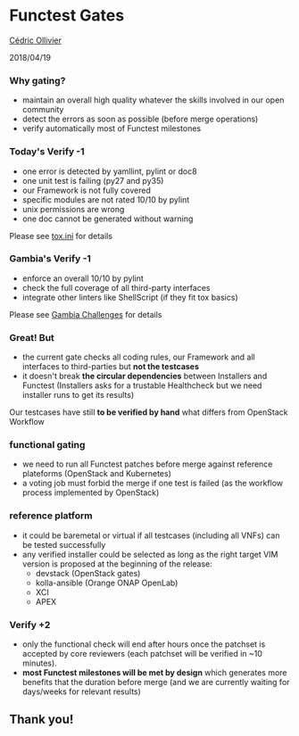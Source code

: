 # Functest Gates

[Cédric Ollivier](mailto:cedric.ollivier@orange.com)

2018/04/19



### Why gating?

- maintain an overall high quality whatever the skills involved in our
open community
- detect the errors as soon as possible (before merge operations)
- verify automatically most of Functest milestones


### Today's Verify -1

- one error is detected by yamllint, pylint or doc8
- one unit test is failing (py27 and py35)
- our Framework is not fully covered
- specific modules are not rated 10/10 by pylint
- unix permissions are wrong
- one doc cannot be generated without warning

Please see [tox.ini](https://git.opnfv.org/functest/tree/tox.ini) for details


### Gambia's Verify -1

- enforce an overall 10/10 by pylint
- check the full coverage of all third-party interfaces
- integrate other linters like ShellScript (if they fit tox basics)

Please see
[Gambia Challenges](http://testresults.opnfv.org/functest/gambiachallenges/)
for details


### Great! But

- the current gate checks all coding rules, our Framework and all interfaces
to third-parties but **not the testcases**
- it doesn't break **the circular dependencies** between Installers and
Functest (Installers asks for a trustable Healthcheck but we need installer
runs to get its results)

Our testcases have still **to be verified by hand** what differs from
OpenStack Workflow



### functional gating

- we need to run all Functest patches before merge against reference
plateforms (OpenStack and Kubernetes)
- a voting job must forbid the merge if one test is failed (as the workflow
process implemented by OpenStack)


### reference platform

- it could be baremetal or virtual if all testcases (including all VNFs) can
be tested successfully
- any verified installer could be selected as long as the right target VIM
version is proposed at the beginning of the release:
  - devstack (OpenStack gates)
  - kolla-ansible (Orange ONAP OpenLab)
  - XCI
  - APEX


### Verify +2

- only the functional check will end after hours once the patchset is accepted
by core reviewers (each patchset will be verified in ~10 minutes).
- **most Functest milestones will be met by design** which generates more
benefits that the duration before merge (and we are currently waiting for
days/weeks for relevant results)



## Thank you!
